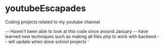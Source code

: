 # youtubeEscapades
Coding projects related to my youtube channel

-- Haven't been able to look at this code since around January
-- have learned new techniques such as making all files php to work with backend
-- will update when done school projects '
